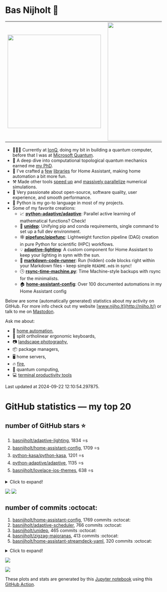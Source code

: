# Bas Nijholt 👋

<center>
  <table>
    <tr>
        <td><img width="300px" align="left" src="https://github-readme-stats.vercel.app/api/top-langs/?username=basnijholt&hide=TeX,Jupyter%20Notebook&layout=compact&theme=radical" /></td>
        <td><img align='right' src="https://github-readme-stats.vercel.app/api?username=basnijholt&show_icons=true&theme=radical" width="380"></td>
    </tr>
  </table>
</center>

- 👷🏻‍♂️ Currently at [IonQ](https://ionq.com/), doing my bit in building a quantum computer, before that I was at [Microsoft Quantum](https://quantum.microsoft.com/).
- 🌟 A deep dive into computational topological quantum mechanics earned me [my PhD](https://github.com/basnijholt/thesis).
- 🎨 I've crafted [a](https://github.com/basnijholt/adaptive-lighting) [few](https://github.com/basnijholt/aiokef) [libraries](https://github.com/basnijholt/miflora) for Home Assistant, making home automation a bit more fun.
- ⚒️ Made other tools [speed up](https://github.com/python-adaptive/adaptive) and [massively parallelize](https://github.com/basnijholt/adaptive-scheduler) numerical simulations.
- 🏅 Very passionate about open-source, software quality, user experience, and smooth performance.
- 🐍 Python is my go-to language in most of my projects.
- Some of my favorite creations:
  - 📈 **[python-adaptive/adaptive](https://github.com/python-adaptive/adaptive/)**: Parallel active learning of mathematical functions? Check!
  - 🧬 **[unidep](https://github.com/basnijholt/unidep/)**: Unifying pip and conda requirements, single command to set up a full dev environment.
  - 🕸️ **[pipefunc/pipefunc](https://github.com/pipefunc/pipefunc/)**: Lightweight function pipeline (DAG) creation in pure Python for scientific (HPC) workflows.
  - 💡 **[adaptive-lighting](https://github.com/basnijholt/adaptive-lighting/)**: A custom component for Home Assistant to keep your lighting in synn with the sun.
  - 📝 **[markdown-code-runner](https://github.com/basnijholt/markdown-code-runner/)**: Run (hidden) code blocks right within your Markdown files - keep simple `README.md`s in sync!
  - 🕒 **[rsync-time-machine.py](https://github.com/basnijholt/rsync-time-machine.py/)**: Time Machine-style backups with rsync for the minimalists.
  - 🏠 **[home-assistant-config](https://github.com/basnijholt/home-assistant-config/)**: Over 100 documented automations in my Home Assistant config

Below are some (automatically generated) statistics about my activity on GitHub.
For more info check out my website [www.nijho.lt](http://nijho.lt/) or talk to me on <a rel="me" href="https://fosstodon.org/@basnijholt">Mastodon</a>.

Ask me about:

- 🏡 [home automation](https://github.com/basnijholt/home-assistant-config/),
- 🎹 split ortholinear ergonomic keyboards,
- 📷 [landscape photography](https://www.instagram.com/bnijholt),
- 📦 package managers,
- 🖥️ home servers,
- 🔥 [fire](https://wenfire.nijho.lt/),
- 🧠 quantum computing,
- 💻 [terminal productivity tools](https://www.nijho.lt/post/terminal-ninja/)

Last updated at 2024-09-22 12:10:54.297875.

# GitHub statistics — my top 20

## number of GitHub stars ⭐️

1. [basnijholt/adaptive-lighting](https://github.com/basnijholt/adaptive-lighting/), 1834 ⭐️s
2. [basnijholt/home-assistant-config](https://github.com/basnijholt/home-assistant-config/), 1709 ⭐️s
3. [python-kasa/python-kasa](https://github.com/python-kasa/python-kasa/), 1201 ⭐️s
4. [python-adaptive/adaptive](https://github.com/python-adaptive/adaptive/), 1135 ⭐️s
5. [basnijholt/lovelace-ios-themes](https://github.com/basnijholt/lovelace-ios-themes/), 638 ⭐️s
<details><summary>Click to expand!</summary>

6. [basnijholt/lovelace-ios-dark-mode-theme](https://github.com/basnijholt/lovelace-ios-dark-mode-theme/), 455 ⭐️s
7. [basnijholt/rsync-time-machine.py](https://github.com/basnijholt/rsync-time-machine.py/), 373 ⭐️s
8. [basnijholt/miflora](https://github.com/basnijholt/miflora/), 366 ⭐️s
9. [topocm/topocm_content](https://github.com/topocm/topocm_content/), 278 ⭐️s
10. [basnijholt/home-assistant-streamdeck-yaml](https://github.com/basnijholt/home-assistant-streamdeck-yaml/), 233 ⭐️s
11. [basnijholt/unidep](https://github.com/basnijholt/unidep/), 218 ⭐️s
12. [basnijholt/markdown-code-runner](https://github.com/basnijholt/markdown-code-runner/), 94 ⭐️s
13. [basnijholt/home-assistant-macbook-touch-bar](https://github.com/basnijholt/home-assistant-macbook-touch-bar/), 93 ⭐️s
14. [kwant-project/kwant](https://github.com/kwant-project/kwant/), 88 ⭐️s
15. [basnijholt/home-assistant-streamdeck-yaml-addon](https://github.com/basnijholt/home-assistant-streamdeck-yaml-addon/), 72 ⭐️s
16. [basnijholt/aiokef](https://github.com/basnijholt/aiokef/), 38 ⭐️s
17. [basnijholt/thesis-cover](https://github.com/basnijholt/thesis-cover/), 35 ⭐️s
18. [basnijholt/adaptive-scheduler](https://github.com/basnijholt/adaptive-scheduler/), 26 ⭐️s
19. [basnijholt/instacron](https://github.com/basnijholt/instacron/), 20 ⭐️s
20. [kwant-project/kwant-tutorial-2016](https://github.com/kwant-project/kwant-tutorial-2016/), 19 ⭐️s

</details>

![](https://github.com/basnijholt/basnijholt/raw/main/stars_over_time.png)
![](https://github.com/basnijholt/basnijholt/raw/main/stars_over_time_per_repo.png)

## number of commits :octocat:

1. [basnijholt/home-assistant-config](https://github.com/basnijholt/home-assistant-config/), 1769 commits :octocat:
2. [basnijholt/adaptive-scheduler](https://github.com/basnijholt/adaptive-scheduler/), 766 commits :octocat:
3. [basnijholt/unidep](https://github.com/basnijholt/unidep/), 465 commits :octocat:
4. [basnijholt/zigzag-majoranas](https://github.com/basnijholt/zigzag-majoranas/), 413 commits :octocat:
5. [basnijholt/home-assistant-streamdeck-yaml](https://github.com/basnijholt/home-assistant-streamdeck-yaml/), 320 commits :octocat:
<details><summary>Click to expand!</summary>

6. [basnijholt/nijho.lt](https://github.com/basnijholt/nijho.lt/), 302 commits :octocat:
7. [basnijholt/aiokef](https://github.com/basnijholt/aiokef/), 288 commits :octocat:
8. [conda-forge/staged-recipes](https://github.com/conda-forge/staged-recipes/), 279 commits :octocat:
9. [basnijholt/net-worth-tracker](https://github.com/basnijholt/net-worth-tracker/), 228 commits :octocat:
10. [home-assistant/core](https://github.com/home-assistant/core/), 192 commits :octocat:
11. [basnijholt/spin-orbit-nanowires](https://github.com/basnijholt/spin-orbit-nanowires/), 191 commits :octocat:
12. [basnijholt/lovelace-ios-themes](https://github.com/basnijholt/lovelace-ios-themes/), 166 commits :octocat:
13. [basnijholt/hpc05](https://github.com/basnijholt/hpc05/), 152 commits :octocat:
14. [microsoft/Qcodes](https://github.com/microsoft/Qcodes/), 109 commits :octocat:
15. [basnijholt/basnijholt](https://github.com/basnijholt/basnijholt/), 106 commits :octocat:
16. [basnijholt/lovelace-ios-dark-mode-theme](https://github.com/basnijholt/lovelace-ios-dark-mode-theme/), 80 commits :octocat:
17. [basnijholt/home-assistant-streamdeck-yaml-addon](https://github.com/basnijholt/home-assistant-streamdeck-yaml-addon/), 80 commits :octocat:
18. [basnijholt/home-assistant-macbook-touch-bar](https://github.com/basnijholt/home-assistant-macbook-touch-bar/), 69 commits :octocat:
19. [conda-forge/kwant-feedstock](https://github.com/conda-forge/kwant-feedstock/), 65 commits :octocat:
20. [basnijholt/addon-otmonitor](https://github.com/basnijholt/addon-otmonitor/), 59 commits :octocat:

</details>

![](https://github.com/basnijholt/basnijholt/raw/main/commits_per_hour.png)

![](https://github.com/basnijholt/basnijholt/raw/main/commits_per_weekday.png)


These plots and stats are generated by this [Jupyter notebook](./update-readme.ipynb) using this [GitHub Action](.github/workflows/run-notebook.yml).